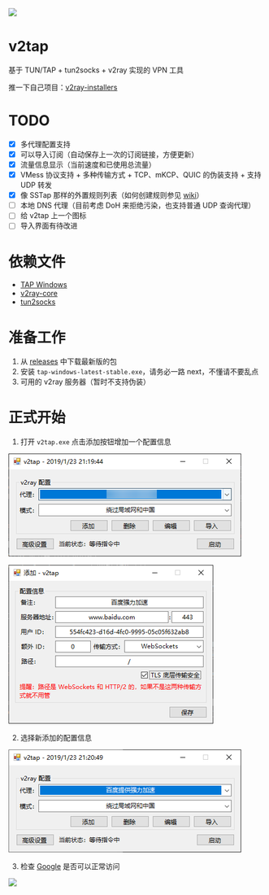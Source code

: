 [![](https://img.shields.io/badge/%E8%81%94%E7%B3%BB%E6%96%B9%E5%BC%8F-Telegram-blue.svg)](https://t.me/Holli_Freed)

# v2tap
基于 TUN/TAP + tun2socks + v2ray 实现的 VPN 工具

推一下自己项目：[v2ray-installers](https://github.com/hacking001/v2ray-installers)

# TODO
- [x] 多代理配置支持
- [x] 可以导入订阅（自动保存上一次的订阅链接，方便更新）
- [x] 流量信息显示（当前速度和已使用总流量）
- [x] VMess 协议支持 + 多种传输方式 + TCP、mKCP、QUIC 的伪装支持 + 支持 UDP 转发
- [x] 像 SSTap 那样的外置规则列表（如何创建规则参见 [wiki](https://github.com/hacking001/v2tap/wiki/CreateMode)）
- [ ] 本地 DNS 代理（目前考虑 DoH 来拒绝污染，也支持普通 UDP 查询代理）
- [ ] 给 v2tap 上一个图标
- [ ] 导入界面有待改进

# 依赖文件
- [TAP Windows](https://build.openvpn.net/downloads/releases/latest/tap-windows-latest-stable.exe)
- [v2ray-core](https://github.com/v2ray/v2ray-core/releases)
- [tun2socks](https://github.com/hacking001/v2tap/tree/master/binaries)

# 准备工作
1. 从 [releases](https://github.com/hacking001/v2tap/releases) 中下载最新版的包
2. 安装 `tap-windows-latest-stable.exe`，请务必一路 next，不懂请不要乱点
3. 可用的 v2ray 服务器（暂时不支持伪装）

# 正式开始
1. 打开 `v2tap.exe` 点击添加按钮增加一个配置信息

![](screenshots/one.png)

![](screenshots/two.png)

2. 选择新添加的配置信息

![](screenshots/three.png)

3. 检查 [Google](https://www.google.com/ncr) 是否可以正常访问

![](screenshots/four.png)

